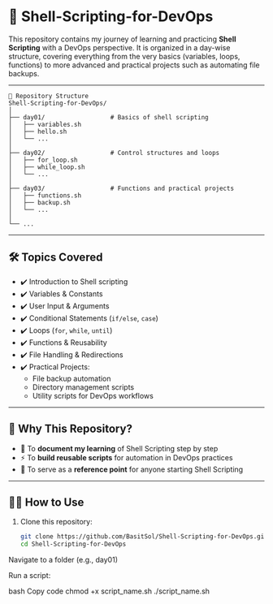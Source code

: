 # 🐚 Shell-Scripting-for-DevOps  

This repository contains my journey of learning and practicing **Shell Scripting** with a DevOps perspective. It is organized in a day-wise structure, covering everything from the very basics (variables, loops, functions) to more advanced and practical projects such as automating file backups.  

---
```
📂 Repository Structure
Shell-Scripting-for-DevOps/
│
├── day01/                  # Basics of shell scripting
│   ├── variables.sh
│   ├── hello.sh
│   └── ...
│
├── day02/                  # Control structures and loops
│   ├── for_loop.sh
│   ├── while_loop.sh
│   └── ...
│
├── day03/                  # Functions and practical projects
│   ├── functions.sh
│   ├── backup.sh
│   └── ...
│
└── ...

```
---

## 🛠 Topics Covered  

- ✔️ Introduction to Shell scripting  
- ✔️ Variables & Constants  
- ✔️ User Input & Arguments  
- ✔️ Conditional Statements (`if/else`, `case`)  
- ✔️ Loops (`for`, `while`, `until`)  
- ✔️ Functions & Reusability  
- ✔️ File Handling & Redirections  
- ✔️ Practical Projects:  
  - File backup automation  
  - Directory management scripts  
  - Utility scripts for DevOps workflows  

---

## 🚀 Why This Repository?  

- 📝 To **document my learning** of Shell Scripting step by step  
- ⚡ To **build reusable scripts** for automation in DevOps practices  
- 📌 To serve as a **reference point** for anyone starting Shell Scripting  

---

## 🧑‍💻 How to Use  

1. Clone this repository:  
   ```bash
   git clone https://github.com/BasitSol/Shell-Scripting-for-DevOps.git
   cd Shell-Scripting-for-DevOps
Navigate to a folder (e.g., day01)

Run a script:

bash
Copy code
chmod +x script_name.sh
./script_name.sh
